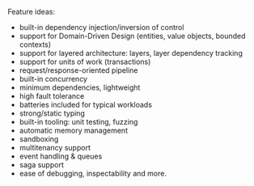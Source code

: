 Feature ideas:

* built-in dependency injection/inversion of control
* support for Domain-Driven Design (entities, value objects, bounded contexts)
* support for layered architecture: layers, layer dependency tracking
* support for units of work (transactions)
* request/response-oriented pipeline
* built-in concurrency
* minimum dependencies, lightweight
* high fault tolerance
* batteries included for typical workloads
* strong/static typing
* built-in tooling: unit testing, fuzzing
* automatic memory management
* sandboxing
* multitenancy support
* event handling & queues
* saga support
* ease of debugging, inspectability
  and more.